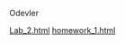 Odevler

[Lab_2.html](https://hasankagit.github.io/Odevler/Lab_2.html)
[homework_1.html](https://hasankagit.github.io/Odevler/homework_1.html)

